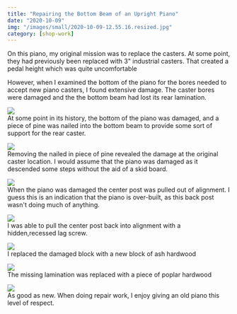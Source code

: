```yaml
---
title: "Repairing the Bottom Beam of an Upright Piano"
date: "2020-10-09"
img: "/images/small/2020-10-09-12.55.16.resized.jpg"
category: [shop-work]
---
```

On this piano, my original mission was to replace the casters.  At some point, they had previously been replaced with 3" industrial casters.  That created a pedal height which was quite uncomfortable

However, when I examined the bottom of the piano for the bores needed to accept new piano casters, I found extensive damage.  The caster bores were damaged and the the bottom beam had lost its rear lamination.

  ![](/images/medium/2020-10-09-10.40.10.resized.jpg)<BR/>  At some point in its history, the bottom of the piano was damaged, and a piece of pine was nailed into the bottom beam to provide some sort of support for the rear caster.


  ![](/images/medium/2020-10-09-12.55.16.resized.jpg)<BR/>  Removing the nailed in piece of pine revealed the damage at the original  caster location.  I would assume that the piano was damaged as it descended some steps without the aid of a skid board.


  ![](/images/medium/2020-10-09-10.40.51.resized.jpg)<BR/>  When the piano was damaged the center post was pulled out of alignment.  I guess this is an indication that the piano is over-built, as this back post wasn't doing much of anything.


  ![](/images/medium/2020-10-09-13.52.24.resized.jpg)<BR/>  I was able to pull the center post back into alignment with a hidden,recessed lag screw.


  ![](/images/medium/2020-10-09-14.29.36.resized.jpg)<BR/>  I replaced the damaged block with a new block of ash hardwood


  ![](/images/medium/2020-10-09-14.50.38.resized.jpg)<BR/>  The missing lamination was replaced with a piece of poplar hardwood


  ![](/images/medium/2020-10-09-16.01.27.resized.jpg)<BR/>  As good as new.   When doing repair work, I enjoy giving an old piano this level of respect.
